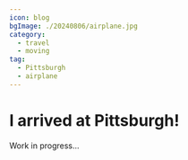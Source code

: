 ```yaml
---
icon: blog
bgImage: ./20240806/airplane.jpg
category:
  - travel
  - moving
tag:
  - Pittsburgh
  - airplane
---
```


# I arrived at Pittsburgh!

Work in progress...
